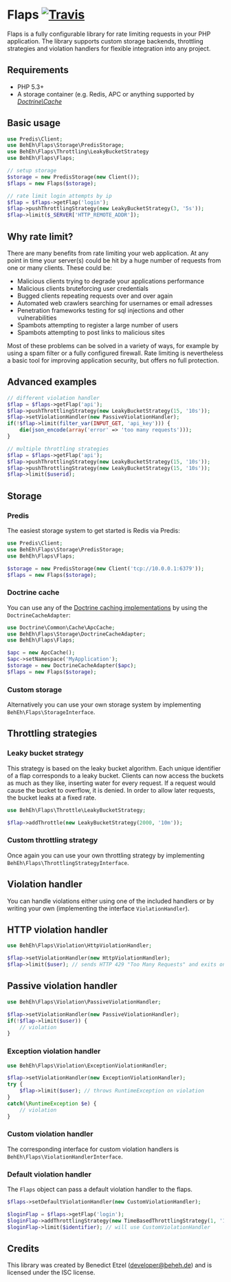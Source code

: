 # Flaps [![Travis](https://img.shields.io/travis/beheh/flaps/master.svg?style=flat-square)](https://travis-ci.org/beheh/flaps)

Flaps is a fully configurable library for rate limiting requests in your PHP application.
The library supports custom storage backends, throttling strategies and violation handlers for flexible integration into any project.

## Requirements

- PHP 5.3+
- A storage container (e.g. Redis, APC or anything supported by _[Doctrine\Cache](http://doctrine-common.readthedocs.org/en/latest/reference/caching.html)_

## Basic usage

```php
use Predis\Client;
use BehEh\Flaps\Storage\PredisStorage;
use BehEh\Flaps\Throttling\LeakyBucketStrategy
use BehEh\Flaps\Flaps;

// setup storage
$storage = new PredisStorage(new Client());
$flaps = new Flaps($storage);

// rate limit login attempts by ip
$flap = $flaps->getFlap('login');
$flap->pushThrottlingStrategy(new LeakyBucketStrategy(3, '5s'));
$flap->limit($_SERVER['HTTP_REMOTE_ADDR']);
```

## Why rate limit?

There are many benefits from rate limiting your web application. At any point in time your server(s) could be hit by a huge number of requests from one or many clients. These could be:
- Malicious clients trying to degrade your applications performance
- Malicious clients bruteforcing user credentials
- Bugged clients repeating requests over and over again
- Automated web crawlers searching for usernames or email adresses
- Penetration frameworks testing for sql injections and other vulnerabilities
- Spambots attempting to register a large number of users
- Spambots attempting to post links to malicious sites

Most of these problems can be solved in a variety of ways, for example by using a spam filter or a fully configured firewall. Rate limiting is nevertheless a basic tool for improving application security, but offers no full protection.

## Advanced examples

```php
// different violation handler
$flap = $flaps->getFlap('api');
$flap->pushThrottlingStrategy(new LeakyBucketStrategy(15, '10s'));
$flap->setViolationHandler(new PassiveViolationHandler);
if(!$flap->limit(filter_var(INPUT_GET, 'api_key'))) {
	die(json_encode(array('error' => 'too many requests')));
}
```

```php
// multiple throttling strategies
$flap = $flaps->getFlap('api');
$flap->pushThrottlingStrategy(new LeakyBucketStrategy(15, '10s'));
$flap->pushThrottlingStrategy(new LeakyBucketStrategy(15, '10s'));
$flap->limit($userid);
```

## Storage

### Predis

The easiest storage system to get started is Redis via Predis:

```php
use Predis\Client;
use BehEh\Flaps\Storage\PredisStorage;
use BehEh\Flaps\Flaps;

$storage = new PredisStorage(new Client('tcp://10.0.0.1:6379'));
$flaps = new Flaps($storage);
```

### Doctrine cache

You can use any of the [Doctrine caching implementations](http://doctrine-common.readthedocs.org/en/latest/reference/caching.html) by using the `DoctrineCacheAdapter`:

```php
use Doctrine\Common\Cache\ApcCache;
use BehEh\Flaps\Storage\DoctrineCacheAdapter;
use BehEh\Flaps\Flaps;

$apc = new ApcCache();
$apc->setNamespace('MyApplication');
$storage = new DoctrineCacheAdapter($apc);
$flaps = new Flaps($storage);
```

### Custom storage

Alternatively you can use your own storage system by implementing `BehEh\Flaps\StorageInterface`.

## Throttling strategies

### Leaky bucket strategy

This strategy is based on the leaky bucket algorithm. Each unique identifier of a flap corresponds to a leaky bucket.
Clients can now access the buckets as much as they like, inserting water for every request. If a request would cause the bucket to overflow, it is denied.
In order to allow later requests, the bucket leaks at a fixed rate.

```php
use BehEh\Flaps\Throttle\LeakyBucketStrategy;

$flap->addThrottle(new LeakyBucketStrategy(2000, '10m'));
```

### Custom throttling strategy

Once again you can use your own throttling strategy by implementing `BehEh\Flaps\ThrottlingStrategyInterface`.

## Violation handler

You can handle violations either using one of the included handlers or by writing your own (implementing the interface `ViolationHandler`).

## HTTP violation handler

```php
use BehEh\Flaps\Violation\HttpViolationHandler;

$flap->setViolationHandler(new HttpViolationHandler);
$flap->limit($user); // sends HTTP 429 "Too Many Requests" and exits on violation (default)
```

## Passive violation handler

```php
use BehEh\Flaps\Violation\PassiveViolationHandler;

$flap->setViolationHandler(new PassiveViolationHandler);
if(!$flap->limit($user)) {
	// violation
}
```

### Exception violation handler

```php
use BehEh\Flaps\Violation\ExceptionViolationHandler;

$flap->setViolationHandler(new ExceptionViolationHandler);
try {
	$flap->limit($user); // throws RuntimeException on violation
}
catch(\RuntimeException $e) {
	// violation
}
```

### Custom violation handler

The corresponding interface for custom violation handlers is `BehEh\Flaps\ViolationHandlerInterface`.

### Default violation handler

The `Flaps` object can pass a default violation handler to the flaps.

```php
$flaps->setDefaultViolationHandler(new CustomViolationHandler);

$loginFlap = $flaps->getFlap('login');
$loginFlap->addThrottlingStrategy(new TimeBasedThrottlingStrategy(1, '1s'));
$loginFlap->limit($identifier); // will use CustomViolationHandler
```

## Credits

This library was created by Benedict Etzel (developer@beheh.de) and is licensed under the ISC license.
